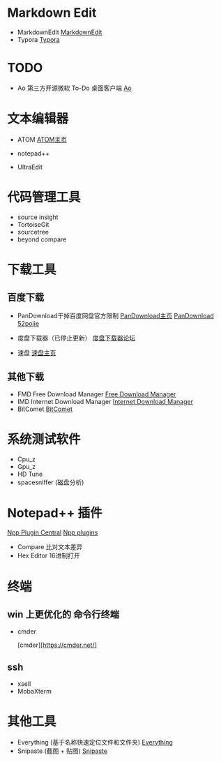 
# Markdown Edit
* MarkdownEdit
  [MarkdownEdit](http://markdownedit.com/)
* Typora
  [Typora](https://typora.io/)



# TODO

* Ao
  第三方开源微软 To-Do 桌面客户端
  [Ao](https://klaussinani.github.io/ao/)



# 文本编辑器
* ATOM
  [ATOM主页](https://atom.io)

* notepad++

* UltraEdit



# 代码管理工具

* source insight
* TortoiseGit
* sourcetree
* beyond compare



# 下载工具

## 百度下载

* PanDownload干掉百度网盘官方限制
  [PanDownload主页](https://pandownload.com/)
  [PanDownload 52pojie](https://www.52pojie.cn/thread-644721-1-1.html)

* 度盘下载器（已停止更新）
  [度盘下载器论坛](http://www.linesoft.top/bbs/forum.php)

* 速盘
  [速盘主页](https://www.speedpan.com/)

## 其他下载

* FMD Free Download Manager
  [Free Download Manager](https://www.freedownloadmanager.org/)
* IMD Internet Download Manager
  [Internet Download Manager](http://www.internetdownloadmanager.com/)
* BitComet
  [BitComet](https://www.bitcomet.com)


# 系统测试软件
* Cpu_z
* Gpu_z
* HD Tune
* spacesniffer (磁盘分析)



# Notepad++ 插件
[Npp Plugin Central](http://docs.notepad-plus-plus.org/index.php/Plugin_Central)
[Npp plugins](https://sourceforge.net/projects/npp-plugins/files/?source=navbar)

* Compare
  比对文本差异
* Hex Editor
  16进制打开



# 终端

## win 上更优化的 命令行终端

* cmder

  [cmder][https://cmder.net/]

## ssh

* xsell
* MobaXterm



# 其他工具
* Everything (基于名称快速定位文件和文件夹)
  [Everything](https://www.voidtools.com)
* Snipaste (截图 + 贴图)
  [Snipaste](https://www.snipaste.com/)


